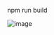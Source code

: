 npm run build

![image](https://user-images.githubusercontent.com/4863629/57422953-92569080-7244-11e9-880c-eb0fcb2ca151.png)
